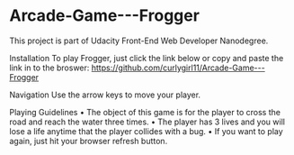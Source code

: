 # Arcade-Game---Frogger
This project is part of Udacity Front-End Web Developer Nanodegree.

Installation
To play Frogger, just click the link below or copy and paste the link in to the broswer:
https://github.com/curlygirl11/Arcade-Game---Frogger

Navigation
Use the arrow keys to move your player.

Playing Guidelines
•	The object of this game is for the player to cross the road and reach the water three times.
•	The player has 3 lives and you will lose a life anytime that the player collides with a bug.
•	If you want to play again, just hit your browser refresh button.

